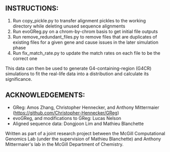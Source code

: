 ## INSTRUCTIONS:
1. Run copy_pickle.py to transfer alignment pickles to the working directory while deleting unused sequence alignments
2. Run evoGReg.py on a chrom-by-chrom basis to get initial file outputs
3. Run remove_redundant_files.py to remove files that are duplicates of existing files for a given gene and cause issues in the later simulation phase
4. Run fix_match_rate.py to update the match rates on each file to be the correct one

This data can then be used to generate G4-containing-region (G4CR) simulations to fit the real-life data into a distribution and calculate its significance.

## ACKNOWLEDGEMENTS: 
- GReg: Amos Zhang, Christopher Hennecker, and Anthony Mittermaier (https://github.com/Christopher-Hennecker/GReg)
- evoGReg, and modifications to GReg: Lucas Nelson
- Aligned sequence data: Dongjoon Lim and Mathieu Blanchette

Written as part of a joint research project between the McGill Computational Genomics Lab (under the supervision of Mathieu Blanchette) and Anthony Mittermaier's lab in the McGill Department of Chemistry.
